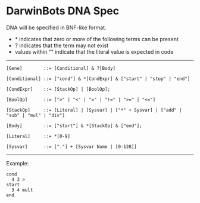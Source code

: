 # DarwinBots DNA Spec

DNA will be specified in BNF-like format.

* \* indicates that zero or more of the following terms can be present
* ? indicates that the term may not exist
* values within "" indicate that the literal value is expected in code

----



```
[Gene]        ::= [Conditional] & ?[Body]

[Conditional] ::= ["cond"] & *[CondExpr] & ["start" | "stop" | "end"]

[CondExpr]    ::= [StackOp] | [BoolOp];

[BoolOp]      ::= [">" | "<" | "=" | "!=" | ">=" | "<="]

[StackOp]     ::= [Literal] | [Sysvar] | ["*" + Sysvar] | ["add" | "sub" | "mul" | "div"]

[Body]        ::= ["start"] & *[StackOp] & ["end"];

[Literal]     ::= *[0-9]

[Sysvar]      ::= ["."] + [Sysvar Name | [0-128]]
```

----

Example:

```
cond
  4 3 >
start
  3 4 mult
end
